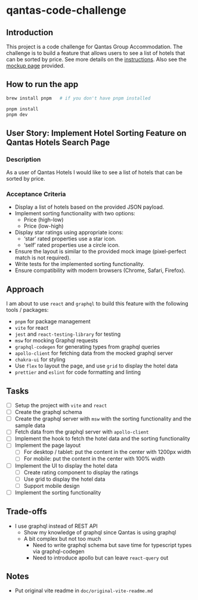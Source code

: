 # qantas-code-challenge

## Introduction

This project is a code challenge for Qantas Group Accommodation. The challenge is to build a feature that allows users to see a list of hotels that can be sorted by price. See more details on the [instructions](doc/instructions.md). Also see the [mockup page](doc/mockup.png) provided.

## How to run the app

```bash
brew install pnpm   # if you don't have pnpm installed
```

```bash
pnpm install
pnpm dev
```

## User Story: Implement Hotel Sorting Feature on Qantas Hotels Search Page

### Description

As a user of Qantas Hotels I would like to see a list of hotels that can be sorted by price.

### Acceptance Criteria

- Display a list of hotels based on the provided JSON payload.
- Implement sorting functionality with two options:
  - Price (high-low)
  - Price (low-high)
- Display star ratings using appropriate icons:
  - ‘star’ rated properties use a star icon.
  - ‘self’ rated properties use a circle icon.
- Ensure the layout is similar to the provided mock image (pixel-perfect match is not required).
- Write tests for the implemented sorting functionality.
- Ensure compatibility with modern browsers (Chrome, Safari, Firefox).

## Approach

I am about to use `react` and `graphql` to build this feature with the following tools / packages:

- `pnpm` for package management
- `vite` for react
- `jest` and `react-testing-library` for testing
- `msw` for mocking Graphql requests
- `graphql-codegen` for generating types from graphql queries
- `apollo-client` for fetching data from the mocked graphql server
- `chakra-ui` for styling
- Use `flex` to layout the page, and use `grid` to display the hotel data
- `prettier` and `eslint` for code formatting and linting

## Tasks

- [ ] Setup the project with `vite` and `react`
- [ ] Create the graphql schema
- [ ] Create the graphql server with `msw` with the sorting functionality and the sample data
- [ ] Fetch data from the graphql server with `apollo-client`
- [ ] Implement the hook to fetch the hotel data and the sorting functionality
- [ ] Implement the page layout
  - [ ] For desktop / tablet: put the content in the center with 1200px width
  - [ ] For mobile: put the content in the center with 100% width
- [ ] Implement the UI to display the hotel data
  - [ ] Create rating component to display the ratings
  - [ ] Use grid to display the hotel data
  - [ ] Support mobile design
- [ ] Implement the sorting functionality

## Trade-offs

- I use graphql instead of REST API
  - Show my knowledge of graphql since Qantas is using graphql
  - A bit complex but not too much
    - Need to write graphql schema but save time for typescript types via graphql-codegen
    - Need to introduce apollo but can leave `react-query` out

## Notes

- Put original vite readme in `doc/original-vite-readme.md`

